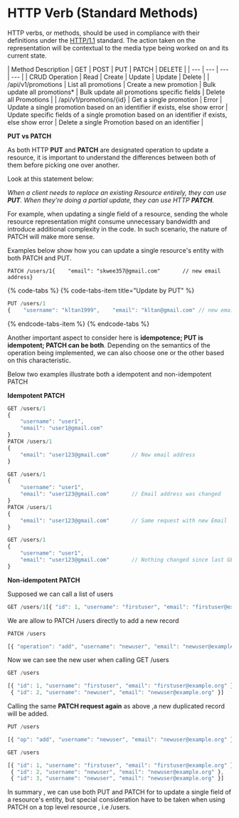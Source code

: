 # HTTP Verb \(Standard Methods\)

HTTP verbs, or methods, should be used in compliance with their definitions under the [HTTP/1.1](http://www.w3.org/Protocols/rfc2616/rfc2616-sec9.html) standard. The action taken on the representation will be contextual to the media type being worked on and its current state.

| Method Description | GET | POST | PUT | PATCH | DELETE |
| --- | --- | --- | --- |
| CRUD Operation | Read | Create | Update | Update | Delete |
| /api/v1/promotions | List all promotions | Create a new promotion | Bulk update all promotions\* | Bulk update all promotions specific fields | Delete all Promotions |
| /api/v1/promotions/{id} | Get a single promotion | Error | Update a single promotion based on an identifier if exists, else show error | Update specific fields of a single promotion based on an identifier if exists, else show error | Delete a single Promotion based on an identifier |



**PUT vs PATCH**

As both HTTP **PUT** and **PATCH** are designated operation to update a resource, it is important to understand the differences between both of them before picking one over another.

Look at this statement below:

_When a client needs to replace an existing Resource entirely, they can use **PUT**. When they’re doing a partial update, they can use HTTP **PATCH**._

For example, when updating a single field of a resource, sending the whole resource representation might consume unnecessary bandwidth and introduce additional complexity in the code. In such scenario, the nature of PATCH will make more sense.

Examples below show how you can update a single resource's entity with both PATCH and PUT.

```text
PATCH /users/1{    "email": "skwee357@gmail.com"       // new email address}
```

{% code-tabs %}
{% code-tabs-item title="Update by PUT" %}
```javascript
PUT /users/1
{    "username": "kltan1999",    "email": "kltan@gmail.com" // new email address    "mobile" : "12345677",    "gender" : "female",    "race" : "other",    "job" : "Software Engineer",    "accountStatus" : "active",    }
```
{% endcode-tabs-item %}
{% endcode-tabs %}

Another important aspect to consider here is **idempotence; PUT is idempotent; PATCH can be both**. Depending on the semantics of the operation being implemented, we can also choose one or the other based on this characteristic.

Below two examples illustrate both a idempotent and non-idempotent PATCH

**Idempotent PATCH**

```javascript
GET /users/1
{
    "username": "user1",
    "email": "user1@gmail.com"
}
PATCH /users/1
{
    "email": "user123@gmail.com"       // New email address
}

GET /users/1
{
    "username": "user1",
    "email": "user123@gmail.com"       // Email address was changed
}
PATCH /users/1
{
    "email": "user123@gmail.com"       // Same request with new Email
}

GET /users/1
{
    "username": "user1",
    "email": "user123@gmail.com"       // Nothing changed since last GET
}
```

**Non-idempotent PATCH**

Supposed we can call a list of users 

```javascript
GET /users/1[{ "id": 1, "username": "firstuser", "email": "firstuser@example.org" }]
```

We are allow to PATCH /users directly to add a new record 

```javascript
PATCH /users

[{ "operation": "add", "username": "newuser", "email": "newuser@example.org" }]

```

Now we can see the new user when calling GET /users

```javascript
GET /users

[{ "id": 1, "username": "firstuser", "email": "firstuser@example.org" },
 { "id": 2, "username": "newuser", "email": "newuser@example.org" }]
```

Calling the same **PATCH request again** as above ,a new duplicated record will be added. 

```javascript
PUT /users

[{ "op": "add", "username": "newuser", "email": "newuser@example.org" }]

GET /users

[{ "id": 1, "username": "firstuser", "email": "firstuser@example.org" },
 { "id": 2, "username": "newuser", "email": "newuser@example.org" },
 { "id": 3, "username": "newuser", "email": "newuser@example.org" }]
```

In summary , we can use both PUT and PATCH for to update a single field of a resource's entity, but special consideration have to be taken when using PATCH on a top level resource , i.e /users.

